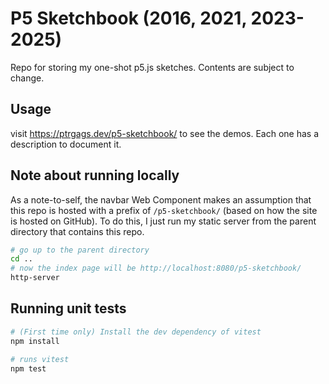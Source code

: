 # P5 Sketchbook (2016, 2021, 2023-2025)

Repo for storing my one-shot p5.js sketches. Contents are subject to change.

## Usage

visit https://ptrgags.dev/p5-sketchbook/ to see the demos. Each one has
a description to document it.

## Note about running locally

As a note-to-self, the navbar Web Component makes an assumption that this
repo is hosted with a prefix of `/p5-sketchbook/` (based on how the site is
hosted on GitHub). To do this, I just run my static server from the parent
directory that contains this repo.

```sh
# go up to the parent directory
cd ..
# now the index page will be http://localhost:8080/p5-sketchbook/
http-server
```

## Running unit tests

```sh
# (First time only) Install the dev dependency of vitest
npm install

# runs vitest
npm test
```
